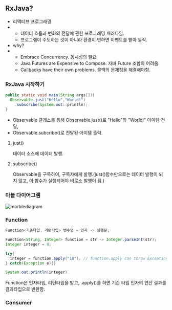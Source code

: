 ## RxJava?

+ 리액티브 프로그래밍
+ + 데이터 흐름과 변화의 전달에 관한 프로그래밍 패러다임.
  + 프로그램이 주도하는 것이 아니라 환경이 변하면 이벤트를 받아 동작.
+ why?
+ + Embrace Concurrency. 동시성의 필요
  + Java Futures are Expensive to Compose. 자바 Future 조합의 어려움.
  + Callbacks have their own problems. 콜백의 문제점을 해결해야함.

### RxJava 시작하기

```java
public static void main(String args[]){
  Observable.just("Hello","World!")
    .subscribe(System.out::println);
}
```

+ Observable 클래스를 통해 Observable.just()로 "Hello"와 "World!" 아이템 전달, 
+ Observable.subcribe()로 전달된 아이템 출력.

1. just() 

   데이터 소스에 데이터 발행.

2. subscribe()

   Observable을 구독하여, 구독자에게 발행.(just()함수만으로는 데이터 발행이 되지 않고, 이 함수가 실행되어야 비로소 발행이 됨.)

### 마블 다이어그램

![marblediagram](D:\Github\Android\Study\intellij\ReactiveX\marblediagram.png)

### Function

```java
Function<기존타입, 리턴타입> 변수명 = 인자 -> 실행문;

Function<String, Integer> function = str -> Integer.parseInt(str);
Integer integer = 0;

try{
  integer = function.apply("10"); // function.apply can throw Exception
} catch(Exception e){}

System.out.println(integer)
```

Function은 인자타입, 리턴타입을 받고, .apply()를 하면 기존 타입 인자의 연산 결과를 결과타입으로 반환함.

### Consumer

```java

```

